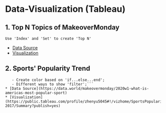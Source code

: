 # Data-Visualization (Tableau)

## 1. Top N Topics of MakeoverMonday
```Use 'Index' and 'Set' to create 'Top N'```
* [Data Source](https://data.world/makeovermonday/2019w53)
* [Visualization](https://public.tableau.com/profile/zhenyu5045#!/vizhome/TopN_15781727507850/TopNMethods)

## 2. Sports' Popularity Trend
```- Edit 'Tooltip' and 'Label' to make them show customized contents; 
   - Create color based on 'if...else...end'; 
   - Different ways to show 'filter';```
* [Data Source](https://data.world/makeovermonday/2020w1-what-is-americas-most-popular-sport)
* [Visualization](https://public.tableau.com/profile/zhenyu5045#!/vizhome/SportsPopularityTrend2004-2017/Summary?publish=yes)
